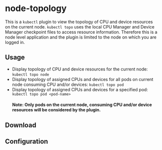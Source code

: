 # node-topology
This is a `kubectl` plugin to view the topology of CPU and device resources on the current node. `kubectl topo` uses the local CPU Manager and Device Manager checkpoint files to access resource information. Therefore this is a node level application and the plugin is limited to the node on which you are logged in.
## Usage
- Display topology of CPU and device resources for the current node:
`kubectl topo node`
- Display topology of assigned CPUs and devices for all pods on current node consuming CPU and/or devices:
`kubectl topo pod`
- Display topology of assigned CPUs and devices for a specified pod:
`kubectl topo pod <pod-name>`
  #### Note: Only pods on the current node, consuming CPU and/or device resources will be considered by the plugin.
  
## Download
  
## Configuration
